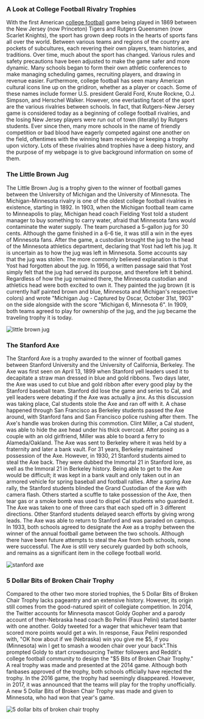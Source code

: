 ### A Look at College Football Rivalry Trophies

With the first American [college football](https://en.wikipedia.org/wiki/College_football) game being played in 1869 between the New Jersey (now Princeton) Tigers and Rutgers Queensmen (now Scarlet Knights), the sport has grown deep roots in the hearts of sports fans all over the world. Between various teams and regions of the country are pockets of subcultures, each revering their own players, team histories, and traditions. Over time, much about the sport has changed. Various rules and safety precautions have been adjusted to make the game safer and more dynamic. Many schools began to form their own athletic conferences to make managing scheduling games, recruiting players, and drawing in revenue easier. Furthermore, college football has seen many American cultural icons line up on the gridiron, whether as a player or coach. Some of these names include former U.S. president Gerald Ford,  Knute Rockne, O.J. Simpson, and Herschel Walker. However, one everlasting facet of the sport are the various rivalries between schools. In fact, that Rutgers-New Jersey game is considered today as a beginning of college football rivalries, and the losing New Jersey players were run out of town (literally) by Rutgers students. Ever since then, many more schools in the name of friendly competition or bad blood have eagerly competed against one another on the field, oftentimes with the winning team receiving or keeping a trophy upon victory. Lots of these rivalries abnd trophies have a deep history, and the purpose of my webpage is to give background information on some of them. 

### The Little Brown Jug

The Little Brown Jug is a trophy given to the winner of football games between the University of Michigan and the University of Minnesota. The Michigan-Minnesota rivalry is one of the oldest college football rivalries in existence, starting in 1892. In 1903, when the Michigan football team came to Minneapolis to play, Michigan head coach Fielding Yost told a student manager to buy something to carry water, afraid that Minnesota fans would contaminate the water supply. The team purchased a 5-gallon jug for 30 cents. Although the game finished in a 6-6 tie, it was still a win in the eyes of Minnesota fans. After the game, a custodian brought the jug to the head of the Minnesota athletics department, declaring that Yost had left his jug. It is uncertain as to how the jug was left in Minnesota. Some accounts say that the jug was stolen. The more commonly believed explanation is that Yost had forgotten about the jug. In 1956, a written passage said that Yost simply felt that the jug had served its purpose, and therefore left it behind. Regardless of how the jug remained there, the Minnesota custodian and athletics head were both excited to own it. They painted the jug brown (it is currently half painted brown and blue, Minnesota and Michigan's respective colors) and wrote "Michigan Jug - Captured by Oscar, October 31st, 1903" on the side alongside with the score "Michigan 6, Minnesota 6". In 1909, both teams agreed to play for ownership of the jug, and the jug became the traveling trophy it is today. 

![little brown jug](https://i2.wp.com/mvictors.com/images/2009original/jugs.jpg)

### The Stanford Axe

The Stanford Axe is a trophy awarded to the winner of football games between Stanford University and the University of California, Berkeley. The Axe was first seen on April 13, 1899 when Stanford yell leaders used it to decapitate a straw man dressed in blue and gold ribbons. Two days later, the Axe was used to cut blue and gold ribbon after every good play by the Stanford baseball team. Stanford did lose the game and series to Cal, and yell leaders were debating if the Axe was actually a jinx. As this discussion was taking place, Cal students stole the Axe and ran off with it. A chase happened through San Francisco as Berkeley students passed the Axe around, with Stanford fans and San Francisco police rushing after them. The Axe's handle was broken during this commotion. Clint Miller, a Cal student,  was able to hide the axe head under his thick overcoat. After posing as a couple with an old girlfriend, Miller was able to board a ferry to Alameda/Oakland. The Axe was sent to Berkeley where it was held by a fraternity and later a bank vault. For 31 years, Berkeley maintained possession of the Axe. However, in 1930, 21 Stanford students aimed to steal the Axe back. They were dubbed the Immortal 21 in Stanford lore, as well as the Immoral 21 in Berkeley history. Being able to get to the Axe would be difficult; it was kept in a bank vault and only taken out in an armored vehicle for spring baseball and football rallies. After a spring Axe rally, the Stanford students blinded the Grand Custodian of the Axe with camera flash. Others started a scuffle to take possession of the Axe, then tear gas or a smoke bomb was used to dispel Cal students who guarded it. The Axe was taken to one of three cars that each sped off in 3 different directions. Other Stanford students delayed search efforts by giving wrong leads. The Axe was able to return to Stanford and was paraded on campus. In 1933, both schools agreed to designate the Axe as a trophy between the winner of the annual football game between the two schools. Although there have been future attempts to steal the Axe from both schools, none were successful. The Axe is still very securely guarded by both schools, and remains as a significant item in the college football world.

![stanford axe](https://calbears.com/images/2017/11/11/2017_11_12_Big_Game_Week_Events_1420x800.jpg)

### 5 Dollar Bits of Broken Chair Trophy

Compared to the other two more storied trophies, the 5 Dollar Bits of Broken Chair Trophy lacks pageantry and an extensive history. However, its origin still comes from the good-natured spirit of collegiate competition. In 2014, the Twitter accounts for Minnesota mascot Goldy Gopher and a parody account of then-Nebraska head coach Bo Pelini (Faux Pelini) started banter with one another. Goldy tweeted for a wager that whichever team that scored more points would get a win. In response, Faux Pelini responded with, "OK how about if we (Nebraska) win you give me $5, if you (Minnesota) win I get to smash a wooden chair over your back".This prompted Goldy to start crowdsourcing Twitter followers and Reddit's college football community to design the "$5 Bits of Broken Chair Trophy." A real trophy was made and presented at the 2014 game. Although both fanbases approved of the trophy, both schools officially have rejected the trophy. In the 2016 game, the trophy had seemingly disappeared. However, in 2017, it was announced that the teams will play for the trophy unofficially. A new 5 Dollar Bits of Broken Chair Trophy was made and given to Minnesota, who had won that year's game.

![5 dollar bits of broken chair trophy](https://cdn.vox-cdn.com/thumbor/arSB0LMUZfW8w_sVcRq42leNYWk=/0x0:1200x900/1200x800/filters:focal(540x405:732x597)/cdn.vox-cdn.com/uploads/chorus_image/image/56644241/DJisMMlVYAAEkkn.0.jpg)
